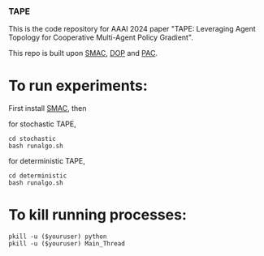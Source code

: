 ### TAPE
This is the code repository for AAAI 2024 paper "TAPE: Leveraging Agent Topology for Cooperative Multi-Agent Policy Gradient".

This repo is built upon [SMAC](), [DOP](https://github.com/TonghanWang/DOP) and [PAC](https://github.com/hanhanAnderson/PAC-MARL).

# To run experiments: 
First install [SMAC](https://github.com/oxwhirl/smac), then

for stochastic TAPE,
```shell
cd stochastic  
bash runalgo.sh  
```
for deterministic TAPE,
```shell
cd deterministic  
bash runalgo.sh
```
# To kill running processes:
```shell
pkill -u ($youruser) python
pkill -u ($youruser) Main_Thread
```
